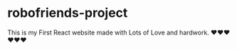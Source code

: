   # robofriends-project
  
  
  This is my First React website 
  made with Lots of Love and hardwork. ❤️❤️❤️❤️❤️❤️
